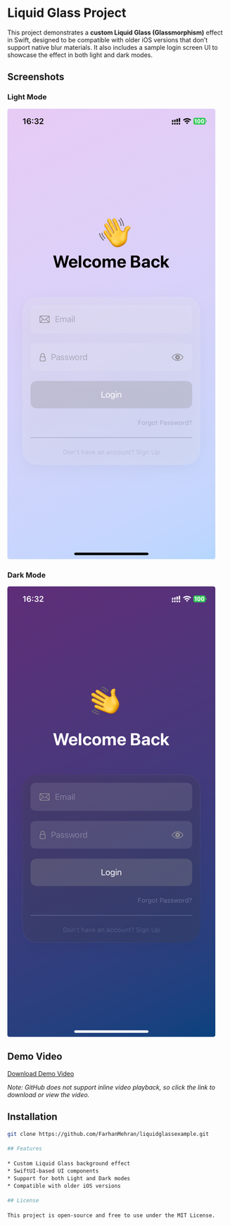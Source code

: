 # Liquid Glass Project

This project demonstrates a **custom Liquid Glass (Glassmorphism)** effect in Swift, designed to be compatible with older iOS versions that don’t support native blur materials. It also includes a sample login screen UI to showcase the effect in both light and dark modes.

## Screenshots

### Light Mode

![Light Mode](assets/images/light.jpeg)

### Dark Mode

![Dark Mode](assets/images/dark.jpeg)

## Demo Video

[Download Demo Video](assets/videos/login.mov)

*Note: GitHub does not support inline video playback, so click the link to download or view the video.*

## Installation

```bash
git clone https://github.com/FarhanMehran/liquidglassexample.git

## Features

* Custom Liquid Glass background effect
* SwiftUI-based UI components
* Support for both Light and Dark modes
* Compatible with older iOS versions

## License

This project is open-source and free to use under the MIT License.

